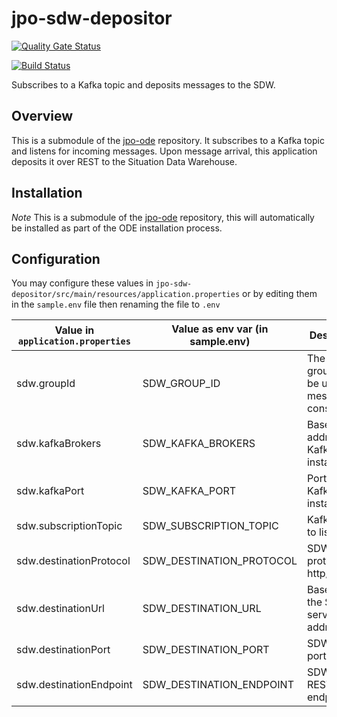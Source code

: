# jpo-sdw-depositor

[![Quality Gate Status](https://sonarcloud.io/api/project_badges/measure?project=usdot.jpo.ode%3Ajpo-sdw-depositor%3Adev&metric=alert_status)](https://sonarcloud.io/dashboard?id=usdot.jpo.ode%3Ajpo-sdw-depositor%3Adev)

[![Build Status](https://travis-ci.org/usdot-jpo-ode/jpo-sdw-depositor.svg?branch=dev)](https://travis-ci.org/usdot-jpo-ode/jpo-sdw-depositor)

Subscribes to a Kafka topic and deposits messages to the SDW.

## Overview

This is a submodule of the [jpo-ode](https://github.com/usdot-jpo-ode/jpo-ode) repository. It subscribes to a Kafka topic and listens for incoming messages. Upon message arrival, this application deposits it over REST to the Situation Data Warehouse.

## Installation

*Note* This is a submodule of the [jpo-ode](https://github.com/usdot-jpo-ode/jpo-ode) repository, this will automatically be installed as part of the ODE installation process.

## Configuration

You may configure these values in `jpo-sdw-depositor/src/main/resources/application.properties` or by editing them in the `sample.env` file then renaming the file to `.env`

| Value in `application.properties` | Value as env var (in sample.env) | Description                                           | Example Value               |
|-----------------------------------|----------------------------------|-------------------------------------------------------|-----------------------------|
| sdw.groupId                       | SDW_GROUP_ID                     | The Kafka group id to be used for message consumption | usdot.jpo.sdw               |
| sdw.kafkaBrokers                  | SDW_KAFKA_BROKERS                | Base IP address of Kafka instance                     | $DOCKER_HOST_IP             |
| sdw.kafkaPort                     | SDW_KAFKA_PORT                   | Port of the Kafka instance                            | 9092                        |
| sdw.subscriptionTopic             | SDW_SUBSCRIPTION_TOPIC           | Kafka topic to listen to                              | topic.J2735TimBroadcastJson |
| sdw.destinationProtocol           | SDW_DESTINATION_PROTOCOL         | SDW server protocol: http/https                       | https                       |
| sdw.destinationUrl                | SDW_DESTINATION_URL              | Base path of the SDW server address                   | 127.0.0.1                   |
| sdw.destinationPort               | SDW_DESTINATION_PORT             | SDW server port                                       | 80                          |
| sdw.destinationEndpoint           | SDW_DESTINATION_ENDPOINT         | SDW server REST endpoint                              | /deposit                    |
